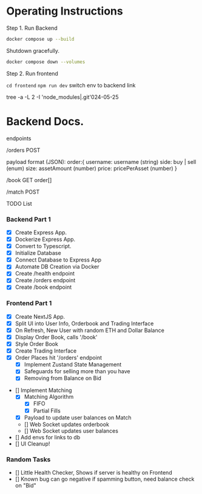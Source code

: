 # Operating Instructions

Step 1. Run Backend

```bash
docker compose up --build
```

Shutdown gracefully.

```bash
docker compose down --volumes
```

Step 2. Run frontend

`cd frontend`
`npm run dev`
switch env to backend link

tree -a -L 2 -I 'node_modules|.git'024-05-25

# Backend Docs.

endpoints

/orders
POST

payload format (JSON):
order:{
username: username (string)
side: buy | sell (enum)
size: assetAmount (number)
price: pricePerAsset (number)
}

/book
GET
order[]

/match
POST

TODO List

### Backend Part 1

- [x] Create Express App.
- [x] Dockerize Express App.
- [x] Convert to Typescript.
- [x] Initialize Database
- [x] Connect Database to Express App
- [x] Automate DB Creation via Docker
- [x] Create /health endpoint
- [x] Create /orders endpoint
- [x] Create /book endpoint

### Frontend Part 1

- [x] Create NextJS App.
- [x] Split UI into User Info, Orderbook and Trading Interface
- [x] On Refresh, New User with random ETH and Dollar Balance
- [x] Display Order Book, calls '/book'
- [x] Style Order Book
- [x] Create Trading Interface
- [x] Order Places hit '/orders' endpoint
  - [x] Implement Zustand State Management
  - [x] Safeguards for selling more than you have
  - [x] Removing from Balance on Bid
- [] Implement Matching
  - [x] Matching Algorithm
    - [x] FIFO
    - [x] Partial Fills
  - [x] Payload to update user balances on Match
  - [] Web Socket updates orderbook
  - [] Web Socket updates user balances
- [] Add envs for links to db
- [] UI Cleanup!

### Random Tasks

- [] Little Health Checker, Shows if server is healthy on Frontend
- [] Known bug can go negative if spamming button, need balance check on "Bid"
